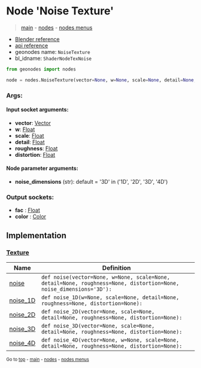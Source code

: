 # Node 'Noise Texture'

> [main](../structure.md) - [nodes](nodes.md) - [nodes menus](nodes_menus.md)

- [Blender reference](https://docs.blender.org/manual/en/latest/modeling/geometry_nodes/texture/noise.html)
- [api reference](https://docs.blender.org/api/current/bpy.types.ShaderNodeTexNoise.html)
- geonodes name: `NoiseTexture`
- bl_idname: `ShaderNodeTexNoise`

```python
from geonodes import nodes

node = nodes.NoiseTexture(vector=None, w=None, scale=None, detail=None, roughness=None, distortion=None, noise_dimensions='3D')
```

### Args:

#### Input socket arguments:

- **vector**: [Vector](Vector.md)
- **w**: [Float](Float.md)
- **scale**: [Float](Float.md)
- **detail**: [Float](Float.md)
- **roughness**: [Float](Float.md)
- **distortion**: [Float](Float.md)

#### Node parameter arguments:

- **noise_dimensions** (str): default = '3D' in ('1D', '2D', '3D', '4D')

### Output sockets:

- **fac** : [Float](Float.md)
- **color** : [Color](Color.md)

## Implementation

### [Texture](Texture.md)

| Name | Definition |
|------|------------|
 | [noise](Texture.md#noise-staticmethod) | `def noise(vector=None, w=None, scale=None, detail=None, roughness=None, distortion=None, noise_dimensions='3D'):` |
 | [noise_1D](Texture.md#noise_1D-staticmethod) | `def noise_1D(w=None, scale=None, detail=None, roughness=None, distortion=None):` |
 | [noise_2D](Texture.md#noise_2D-staticmethod) | `def noise_2D(vector=None, scale=None, detail=None, roughness=None, distortion=None):` |
 | [noise_3D](Texture.md#noise_3D-staticmethod) | `def noise_3D(vector=None, scale=None, detail=None, roughness=None, distortion=None):` |
 | [noise_4D](Texture.md#noise_4D-staticmethod) | `def noise_4D(vector=None, w=None, scale=None, detail=None, roughness=None, distortion=None):` |

<sub>Go to [top](#node-Noise-Texture) - [main](../structure.md) - [nodes](nodes.md) - [nodes menus](nodes_menus.md)</sub>

